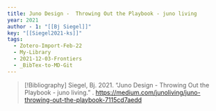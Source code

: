 ```yaml
---
title: Juno Design -  Throwing Out the Playbook - juno living
year: 2021
author - 1: "[[Bj Siegel]]"
key: "[[Siegel2021-ks]]"
tags:
  - Zotero-Import-Feb-22
  - My-Library
  - 2021-12-03-Frontiers
  - _BibTex-to-MD-Git
---
```


> [!Bibliography]
> Siegel, Bj. 2021. “Juno Design -  Throwing Out the Playbook - juno living.” . https://medium.com/junoliving/juno-throwing-out-the-playbook-7115cd7aedd